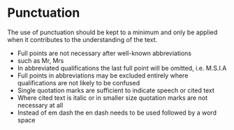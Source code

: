 # Punctuation

The use of punctuation should be kept to a minimum and only be applied when it contributes to the understanding of the text.

- Full points are not necessary after well-known abbreviations
- such as Mr, Mrs
- In abbreviated qualifications the last full point will be omitted, i.e. M.S.I.A
- Full points in abbreviations may be excluded entirely where qualifications are not likely to be confused
- Single quotation marks are sufficient to indicate speech or cited text
- Where cited text is italic or in smaller size quotation marks are not necessary at all
- Instead of em dash the en dash needs to be used followed by a word space
